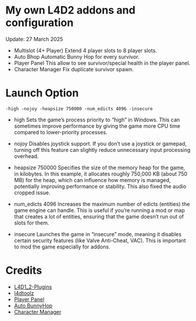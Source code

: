 # My own L4D2 addons and configuration
Update: 27 March 2025

- Multislot (4+ Player)
  Extend 4 player slots to 8 player slots.
- Auto Bhop
  Automatic Bunny Hop for every survivor.
- Player Panel
  This allow to see survivor/special health in the player panel.
- Character Manager
  Fix duplicate survivor spawn.

# Launch Option
```
-high -nojoy -heapsize 750000 -num_edicts 4096 -insecure
```

- high
  Sets the game’s process priority to “high” in Windows. This can sometimes improve performance by giving the game more CPU time compared to lower-priority processes.

- nojoy
  Disables joystick support. If you don’t use a joystick or gamepad, turning off this feature can slightly reduce unnecessary input processing overhead.

- heapsize 750000
  Specifies the size of the memory heap for the game, in kilobytes. In this example, it allocates roughly 750,000 KB (about 750 MB) for the heap, which can influence how memory is managed, potentially improving performance or stability. This also fixed the audio cropped issue.

- num_edicts 4096
  Increases the maximum number of edicts (entities) the game engine can handle. This is useful if you’re running a mod or map that creates a lot of entities, ensuring that the game doesn’t run out of slots for them.

- insecure
  Launches the game in “insecure” mode, meaning it disables certain security features (like Valve Anti-Cheat, VAC). This is important to mod the game especially for addons.

# Credits
- [L4D1_2-Plugins](https://github.com/fbef0102/L4D1_2-Plugins)
- [l4dtoolz](https://github.com/accelerator74/l4dtoolz)
- [Player Panel](https://forums.alliedmods.net/showthread.php?t=341187)
- [Auto BunnyHop](https://forums.alliedmods.net/showthread.php?p=2481018)
- [Character Manager](https://forums.alliedmods.net/showthread.php?t=309601)
